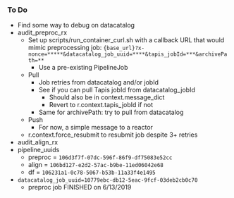 ### To Do

- Find some way to debug on datacatalog
- audit_preproc_rx
    - Set up scripts/run_container_curl.sh with a callback URL that would mimic preprocessing job: `{base_url}?x-nonce=*****&datacatalog_job_uuid=****&tapis_jobId=***&archivePath=**`
        - Use a pre-existing PipelineJob
    - Pull
        - Job retries from datacatalog and/or jobId
        - See if you can pull Tapis jobId from datacatalog_jobId
            - Should also be in context.message_dict
            - Revert to r.context.tapis_jobId if not
        - Same for archivePath: try to pull from datacatalog
    - Push
        - For now, a simple message to a reactor
    - r.context.force_resubmit to resubmit job despite 3+ retries
- audit_align_rx
- pipeline_uuids
    - preproc = `106d3f7f-07dc-596f-86f9-df75083e52cc`
    - align = `106bd127-e2d2-57ac-b9be-11ed06042e68`
    - df = `106231a1-0c78-5067-b53b-11a33f4e1495`
- `datacatalog_job_uuid=10779ebc-db12-5eac-9fcf-03deb2cb0c70`
    - preproc job FINISHED on 6/13/2019

